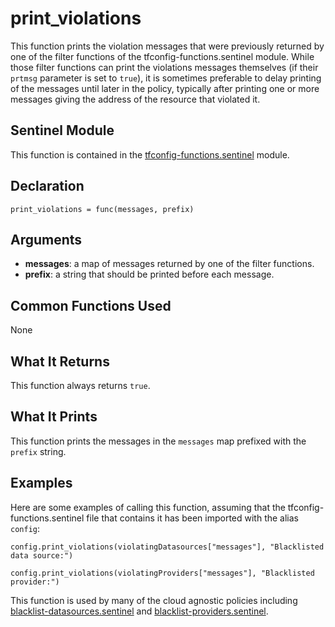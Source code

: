 # print_violations
This function prints the violation messages that were previously returned by one of the filter functions of the tfconfig-functions.sentinel module. While those filter functions can print the violations messages themselves (if their `prtmsg` parameter is set to `true`), it is sometimes preferable to delay printing of the messages until later in the policy, typically after printing one or more messages giving the address of the resource that violated it.

## Sentinel Module
This function is contained in the [tfconfig-functions.sentinel](../../tfconfig-functions.sentinel) module.

## Declaration
`print_violations = func(messages, prefix)`

## Arguments
* **messages**: a map of messages returned by one of the filter functions.
* **prefix**: a string that should be printed before each message.

## Common Functions Used
None

## What It Returns
This function always returns `true`.

## What It Prints
This function prints the messages in the `messages` map prefixed with the `prefix` string.

## Examples
Here are some examples of calling this function, assuming that the tfconfig-functions.sentinel file that contains it has been imported with the alias `config`:
```
config.print_violations(violatingDatasources["messages"], "Blacklisted data source:")

config.print_violations(violatingProviders["messages"], "Blacklisted provider:")
```

This function is used by many of the cloud agnostic policies including [blacklist-datasources.sentinel](../../../cloud-agnostic/blacklist-datasources.sentinel) and [blacklist-providers.sentinel](../../../cloud-agnostic/blacklist-providers.sentinel).
